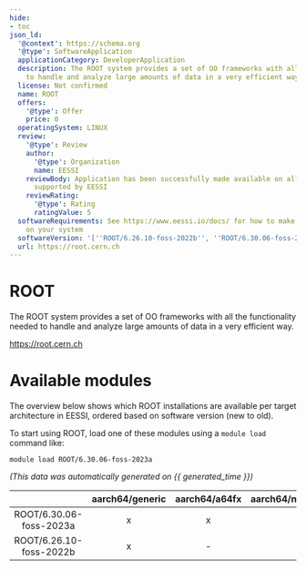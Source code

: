 ```yaml
---
hide:
- toc
json_ld:
  '@context': https://schema.org
  '@type': SoftwareApplication
  applicationCategory: DeveloperApplication
  description: The ROOT system provides a set of OO frameworks with all the functionality    needed
    to handle and analyze large amounts of data in a very efficient way.
  license: Not confirmed
  name: ROOT
  offers:
    '@type': Offer
    price: 0
  operatingSystem: LINUX
  review:
    '@type': Review
    author:
      '@type': Organization
      name: EESSI
    reviewBody: Application has been successfully made available on all architectures
      supported by EESSI
    reviewRating:
      '@type': Rating
      ratingValue: 5
  softwareRequirements: See https://www.eessi.io/docs/ for how to make EESSI available
    on your system
  softwareVersion: '[''ROOT/6.26.10-foss-2022b'', ''ROOT/6.30.06-foss-2023a'']'
  url: https://root.cern.ch
---
```


ROOT
====


The ROOT system provides a set of OO frameworks with all the functionality    needed to handle and analyze large amounts of data in a very efficient way.

https://root.cern.ch
# Available modules


The overview below shows which ROOT installations are available per target architecture in EESSI, ordered based on software version (new to old).

To start using ROOT, load one of these modules using a `module load` command like:

```shell
module load ROOT/6.30.06-foss-2023a
```

*(This data was automatically generated on {{ generated_time }})*

| |aarch64/generic|aarch64/a64fx|aarch64/neoverse_n1|aarch64/neoverse_v1|aarch64/nvidia/grace|x86_64/generic|x86_64/amd/zen2|x86_64/amd/zen3|x86_64/amd/zen4|x86_64/intel/cascadelake|x86_64/intel/haswell|x86_64/intel/icelake|x86_64/intel/sapphirerapids|x86_64/intel/skylake_avx512|
| :---: | :---: | :---: | :---: | :---: | :---: | :---: | :---: | :---: | :---: | :---: | :---: | :---: | :---: | :---: |
|ROOT/6.30.06-foss-2023a|x|x|x|x|x|x|x|x|x|x|x|x|x|x|
|ROOT/6.26.10-foss-2022b|x|-|x|x|x|x|x|x|x|x|x|x|x|x|
